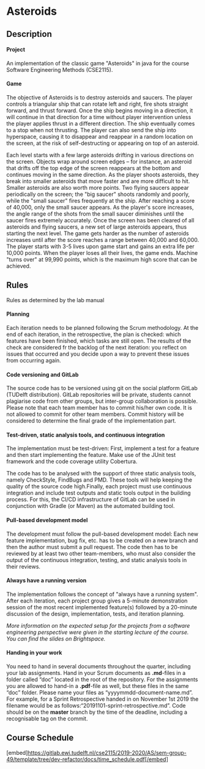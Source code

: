 # Asteroids

## Description

#### Project

An implementation of the classic game "Asteroids" in java for the course Software Engineering Methods (CSE2115).

#### Game

The objective of Asteroids is to destroy asteroids and saucers. The player controls a triangular ship that can rotate left and right, fire shots straight forward, and thrust forward. Once the ship begins moving in a direction, it will continue in that direction for a time without player intervention unless the player applies thrust in a different direction. The ship eventually comes to a stop when not thrusting. The player can also send the ship into hyperspace, causing it to disappear and reappear in a random location on the screen, at the risk of self-destructing or appearing on top of an asteroid.

Each level starts with a few large asteroids drifting in various directions on the screen. Objects wrap around screen edges – for instance, an asteroid that drifts off the top edge of the screen reappears at the bottom and continues moving in the same direction. As the player shoots asteroids, they break into smaller asteroids that move faster and are more difficult to hit. Smaller asteroids are also worth more points. Two flying saucers appear periodically on the screen; the "big saucer" shoots randomly and poorly, while the "small saucer" fires frequently at the ship. After reaching a score of 40,000, only the small saucer appears. As the player's score increases, the angle range of the shots from the small saucer diminishes until the saucer fires extremely accurately. Once the screen has been cleared of all asteroids and flying saucers, a new set of large asteroids appears, thus starting the next level. The game gets harder as the number of asteroids increases until after the score reaches a range between 40,000 and 60,000. The player starts with 3-5 lives upon game start and gains an extra life per 10,000 points. When the player loses all their lives, the game ends. Machine "turns over" at 99,990 points, which is the maximum high score that can be achieved. 

## Rules

Rules as determined by the lab manual

#### Planning 

Each iteration needs to be planned following the Scrum methodology. At the end of each iteration, in the retrospective, the plan is checked: which features have been finished, which tasks are still open. The results of the check are considered fr the backlog of the next iteration: you reflect on issues that occurred and you decide upon a way to prevent these issues from occurring again. 

#### Code versioning and GitLab 

The source code has to be versioned using git on the social platform GitLab (TUDelft distribution). GitLab repositories will be private, students cannot plagiarise code from other groups, but inter-group collaboration is possible. Please note that each team member has to commit his/her own code. It is not allowed to commit for other team members. Commit history will be considered to determine the final grade of the implementation part.

#### Test-driven, static analysis tools, and continuous integration 

The implementation must be test-driven: First, implement a test for a feature and then start implementing the feature. Make use of the JUnit test framework and the code coverage utility Cobertura.

The code has to be analysed with the support of three static analysis tools, namely CheckStyle, FindBugs and PMD. These tools will help keeping the quality of the source code high.Finally, each project must use continuous integration and include test outputs and static tools output in the building process. For this, the CI/CD infrastructure of GitLab can be used in conjunction with Gradle (or Maven) as the automated building tool.

#### Pull-based development model 

The development must follow the pull-based development model: Each new feature implementation, bug fix, etc. has to be created on a new branch and then the author must submit a pull request. The code then has to be reviewed by at least two other team-members, who must also consider the output of the continuous integration, testing, and static analysis tools in their reviews.

#### Always have a running version 

The implementation follows the concept of "always have a running system". After each iteration, each project group gives a 5-minute demonstration session of the most recent implemented feature(s) followed by a 20-minute discussion of the design, implementation, tests, and iteration planning.

*More information on the expected setup for the projects from a software engineering perspective were given in the starting lecture of the course. You can find the slides on Brightspace.*

#### Handing in your work

You need to hand in several documents throughout the quarter, including your lab assignments. Hand in your Scrum documents as **.md**-files in a folder called “doc” located in the root of the repository. For the assignments you are allowed to hand-in a **.pdf**-file as well, but these files in the same “doc” folder. Please name your files as “yyyymmdd-document-name.md”. For example, for a Sprint Retrospective handed in on November 1st 2019 the filename would be as follows:“20191101-sprint-retrospective.md”. Code should be on the **master** branch by the time of the deadline, including a recognisable tag on the commit.

## Course Schedule

[embed]https://gitlab.ewi.tudelft.nl/cse2115/2019-2020/AS/sem-group-49/template/tree/dev-refactor/docs/time_schedule.pdf[/embed]

